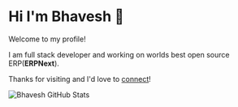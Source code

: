 # Hi I'm Bhavesh 👋

Welcome to my profile! 

I am full stack developer and working on worlds best open source ERP(**ERPNext**).

Thanks for visiting and I'd love to [connect](https://www.linkedin.com/in/maheshwaribhavesh/)!

![Bhavesh GitHub Stats](https://github-readme-stats.vercel.app/api?username=bhavesh95863&show_icons=true&include_all_commits=true)
